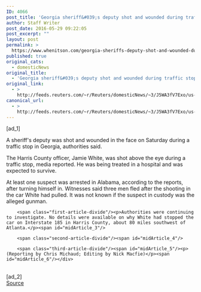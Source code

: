 ```yaml
---
ID: 4066
post_title: 'Georgia sheriff&#039;s deputy shot and wounded during traffic stop'
author: Staff Writer
post_date: 2016-05-29 09:22:05
post_excerpt: ""
layout: post
permalink: >
  https://www.whenitson.com/georgia-sheriffs-deputy-shot-and-wounded-during-traffic-stop/
published: true
original_cats:
  - domesticNews
original_title:
  - 'Georgia sheriff&#039;s deputy shot and wounded during traffic stop'
original_link:
  - >
    http://feeds.reuters.com/~r/Reuters/domesticNews/~3/J5WA3fV7Exo/us-usa-georgia-police-idUSKCN0YK041
canonical_url:
  - >
    http://feeds.reuters.com/~r/Reuters/domesticNews/~3/J5WA3fV7Exo/us-usa-georgia-police-idUSKCN0YK041
---
```

 [ad_1]
<br><div id="articleText">
<span id="midArticle_start"/>

<span class="focusParagraph" readability="4"><p><span class="articleLocatio&lt;/span&gt;n">A sheriff's deputy was shot and wounded in the face on Saturday during a traffic stop in Georgia, authorities said.</span></p></span><span id="midArticle_0"/><p>The Harris County officer, Jamie White, was shot above the eye during a traffic stop, media reported. He was being treated in a hospital and was expected to survive.</p><span id="midArticle_1"/><p>At least one suspect was arrested in Alabama, according to the reports, after turning himself in. Witnesses said three men fled after the shooting in the car White had pulled. It was not known if the suspect in custody was the alleged gunman.</p><span id="midArticle_2"/>
        
        <span class="first-article-divide"/><p>Authorities were continuing to investigate. No details were available on why White had stopped the car on Interstate 185 in Harris County, about 80 miles southwest of Atlanta.</p><span id="midArticle_3"/>
        
        <span class="second-article-divide"/><span id="midArticle_4"/>
        
        <span class="third-article-divide"/><span id="midArticle_5"/><p> (Reporting by Chris Michaud; Editing by Nick Macfie)</p><span id="midArticle_6"/></div>
<br>[ad_2]
<br><a href="http://feeds.reuters.com/~r/Reuters/domesticNews/~3/J5WA3fV7Exo/us-usa-georgia-police-idUSKCN0YK041">Source </a>
